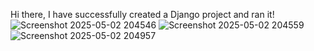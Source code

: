 Hi there, I have successfully created a Django project and ran it!
![Screenshot 2025-05-02 204546](https://github.com/user-attachments/assets/316b3c2c-458f-42e2-906c-7bd19b92ef15)
![Screenshot 2025-05-02 204559](https://github.com/user-attachments/assets/d417b2d3-4415-4292-9ce8-64a16928eb52)
![Screenshot 2025-05-02 204957](https://github.com/user-attachments/assets/6782a6cf-efc2-479d-adde-08c47a46e1e5)
